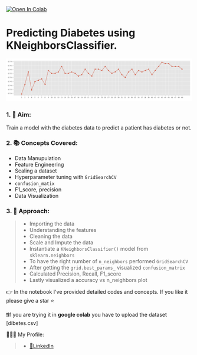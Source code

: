 <a target="_blank" href="https://colab.research.google.com/github/SoumyaCO/KNeighbors-classifier-diabetes.git">
  <img src="https://colab.research.google.com/assets/colab-badge.svg" alt="Open In Colab"/>
</a>


# Predicting Diabetes using KNeighborsClassifier.
![accuracy vs n_neighbors graph](https://github.com/SoumyaCO/KNeighbors-classifier-diabetes/blob/main/knn-image.png)
### 1. 🎯 Aim: 
Train a model with the diabetes data to predict a patient has diabetes or not.
### 2. 📚 Concepts Covered:
* Data Manupulation
* Feature Engineering
* Scaling a dataset
* Hyperparameter tuning with `GridSearchCV`
* `confusion_matix`
* F1_score, precision
* Data Visualization

### 3. 🔎 Approach: 
> * Importing the data
> * Understanding the features
> * Cleaning the data
> * Scale and Impute the data
> * Instantiate a `KNeighborsClassifier()` model from `sklearn.neighbors`
> * To have the right number of `n_neighbors` performed `GridSearchCV`
> * After getting the `grid.best_params_` visualized `confusion_matrix`
> * Calculated Precision, Recall, F1_score
> * Lastly visualized a accuracy vs n_neighbors plot

👉 In the notebook I've provided detailed codes and concepts. If you like it please give a star ⭐️

❗If you are trying it in **google colab** you have to upload the dataset [dibetes.csv]

🧑🏻‍💻 My Profile:
> * [🔗LinkedIn ](https://www.linkedin.com/in/soumyadip-bhattacharjya-993974234/)

